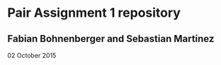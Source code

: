 # Pair Assignment 1 repository 

## Fabian Bohnenberger and Sebastian Martinez

02 October 2015 





